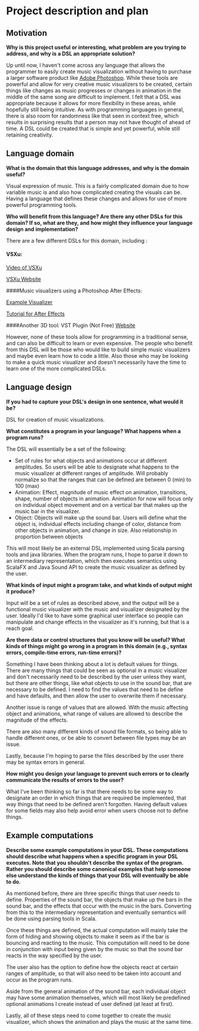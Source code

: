 # Project description and plan

## Motivation

**Why is this project useful or interesting, what problem are you trying to address, and why is a DSL an appropriate solution?**

Up until now, I haven't come across any language that allows the programmer to easily create music visualization without having to purchase a larger software product like [Adobe Photoshop](http://www.adobe.com/products/aftereffects.html). While these tools are powerful and allow for very creative music visualizers to be created, certain things like changes as music progresses or changes in animation in the middle of the same song are difficult to implement. I felt that a DSL was appropriate because it allows for more flexibility in these areas, while hopefully still being intuitive. As with programming languages in general, there is also room for randomness like that seen in context free, which results in surprising results that a person may not have thought of ahead of time. A DSL could be created that is simple and yet powerful, while still retaining creativity.  

## Language domain

**What is the domain that this language addresses, and why is the domain useful?** 

Visual expression of music. This is a fairly complicated domain due to how variable music is and also how complicated creating the visuals can be. Having a language that defines these changes and allows for use of more powerful programming tools. 



**Who will benefit from this language? Are there any other DSLs for this domain? If so, what are they, and how might they influence your language design and implementation?**

There are a few different DSLs for this domain, including : 
#### VSXu:
[Video of VSXu](http://youtu.be/iJaQxibbaR0)

[VSXu Website](http://www.vsxu.com/for-programmers)

####Music visualizers using a Photoshop After Effects:

[Example Visualizer](http://youtu.be/yNdhfrIz6Ug)

[Tutorial for After Effects](http://layersmagazine.com/audio-visualization-in-after-effects.html)

####Another 3D tool: VST Plugin (Not Free)
[Website](http://createdigitalmotion.com/2012/12/3d-music-visualization-powerful-editing-rendering-now-as-a-vst-plug-in/)

However, none of these tools allow for programming in a traditional sense, and can also be difficult to learn or even expensive. The people who benefit from this DSL will be those who would like to build simple music visualizers and maybe even learn how to code a little. Also those who may be looking to make a quick music visualizer and doesn't necessarily have the time to learn one of the more complicated DSLs. 

## Language design
**If you had to capture your DSL's design in one sentence, what would it be?**

DSL for creation of music visualizations. 


**What constitutes a program in your language? What happens when a program runs?** 

The DSL will essentially be a set of the following: 

* Set of rules for what objects and animations occur at different amplitudes. So users will be able to designate what happens to the music visualizer at different ranges of amplitude. Will probably normalize so that the ranges that can be defined are between 0 (min) to 100 (max)
* Animation: Effect, magnitude of music effect on animation, transitions, shape, number of objects in animation. Animation for now will focus only on individual object movement and on a vertical bar that makes up the music bar in the visualizer. 
* Object: Objects will make up the sound bar. Users will define what the object is, individual effects including change of color, distance from other objects in animation, and change in size. Also relationship in proportion between objects


This will most likely be an external DSL implemented using Scala parsing tools and java libraries. When the program runs, I hope to parse it down to an intermediary representation, which then executes semantics using ScalaFX and Java Sound API to create the music visualizer as defined by the user. 


**What kinds of input might a program take, and what kinds of output might it produce?** 

Input will be a set of rules as described above, and the output will be a functional music visualizer with the music and visualizer designated by the user.
Ideally I'd like to have some graphical user interface so people can manipulate and change effects in the visualizer as it's running, but that is a reach goal. 


**Are there data or control structures that you know will be useful? What kinds of things might go wrong in a program in this domain (e.g., syntax errors, compile-time errors, run-time errors)?**

Something I have been thinking about a lot is default values for things. There are many things that could be seen as optional in a music visualizer and don't necessarily need to be described by the user unless they want, but there are other things, like what objects to use in the sound bar, that are necessary to be defined. I need to find the values that need to be define and have defaults, and then allow the user to overwrite them if necessary. 

Another issue is range of values that are allowed. With the music affecting object and animations, what range of values are allowed to describe the magnitude of the effects. 

There are also many different kinds of sound file formats, so being able to handle different ones, or be able to convert between file types may be an issue.

Lastly, because I'm hoping to parse the files described by the user there may be syntax errors in general. 
 

**How might you design your language to prevent such errors or to clearly communicate the results of errors to the user?**

What I've been thinking so far is that there needs to be some way to designate an order in which things that are required be implemented, that way things that need to be defined aren't forgotten. Having default values for some fields may also help avoid error when users choose not to define things. 



## Example computations
**Describe some example computations in your DSL. These computations should describe what happens when a specific program in your DSL executes. Note that you shouldn't describe the syntax of the program. Rather you should describe some canonical examples that help someone else understand the kinds of things that your DSL will eventually be able to do.**

As mentioned before, there are three specific things that user needs to define. Properties of the sound bar, the objects that make up the bars in the sound bar, and the effects that occur with the music in the bars. Converting from this to the intermediary representation and eventually semantics will be done using parsing tools in Scala.  

Once these things are defined, the actual computation will mainly take the form of hiding and showing objects to make it seem as if the bar is bouncing and reacting to the music. This computation will need to be done in conjunction with input being given by the music so that the sound bar reacts in the way specified by the user. 

The user also has the option to define how the objects react at certain ranges of amplitude, so that will also need to be taken into account and occur as the program runs. 


Aside from the general animation of the sound bar, each individual object may have some animation themselves, which will most likely be predefined optional animations I create instead of user defined (at least at first). 

Lastly, all of these steps need to come together to create the music visualizer, which shows the animation and plays the music at the same time. 